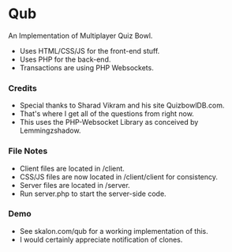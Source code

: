 Qub
=============
An Implementation of Multiplayer Quiz Bowl.

- Uses HTML/CSS/JS for the front-end stuff.
- Uses PHP for the back-end.
- Transactions are using PHP Websockets.

### Credits
- Special thanks to Sharad Vikram and his site QuizbowlDB.com.
- That's where I get all of the questions from right now.
- This uses the PHP-Websocket Library as conceived by Lemmingzshadow.

### File Notes
- Client files are located in /client.
- CSS/JS files are now located in /client/client for consistency.
- Server files are located in /server.
- Run server.php to start the server-side code.

### Demo
- See skalon.com/qub for a working implementation of this.
- I would certainly appreciate notification of clones.